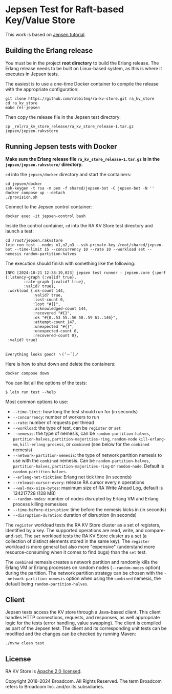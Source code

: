 # Jepsen Test for Raft-based Key/Value Store

This work is based on [Jepsen tutorial](https://github.com/jepsen-io/jepsen/blob/master/doc/tutorial/index.md).

## Building the Erlang release

You must be in the project **root directory** to build the Erlang release. The Erlang
release needs to be built on Linux-based system, as this is where it executes in Jepsen tests.

The easiest is to use a one-time Docker container to compile the release
with the appropriate configuration:

```shell
git clone https://github.com/rabbitmq/ra-kv-store.git ra_kv_store
cd ra_kv_store
make rel-jepsen
```

Then copy the release file in the Jepsen test directory:

```shell
cp _rel/ra_kv_store_release/ra_kv_store_release-1.tar.gz jepsen/jepsen.rakvstore
```

## Running Jepsen tests with Docker

**Make sure the Erlang release file `ra_kv_store_release-1.tar.gz` is in the
`jepsen/jepsen.rakvstore/` directory.**

`cd` into the `jepsen/docker` directory and start the containers:

```shell
cd jepsen/docker
ssh-keygen -t rsa -m pem -f shared/jepsen-bot -C jepsen-bot -N ''
docker compose up --detach
./provision.sh
```

Connect to the Jepsen control container:

```shell
docker exec -it jepsen-control bash
```

Inside the control container, `cd` into the RA KV Store test directory and launch a test:

```shell
cd /root/jepsen.rakvstore
lein run test --nodes n1,n2,n3 --ssh-private-key /root/shared/jepsen-bot --time-limit 15 --concurrency 10 --rate 10 --workload set --nemesis random-partition-halves
```

The execution should finish with something like the following:

```
INFO [2024-10-21 12:38:19,023] jepsen test runner - jepsen.core {:perf {:latency-graph {:valid? true},
        :rate-graph {:valid? true},
        :valid? true},
 :workload {:ok-count 144,
            :valid? true,
            :lost-count 0,
            :lost "#{}",
            :acknowledged-count 144,
            :recovered "#{}",
            :ok "#{0..53 55..56 58..59 61..146}",
            :attempt-count 147,
            :unexpected "#{}",
            :unexpected-count 0,
            :recovered-count 0},
 :valid? true}


Everything looks good! ヽ(‘ー`)ノ
```

Here is how to shut down and delete the containers:

```shell
docker compose down
```

You can list all the options of the tests:
```
$ lein run test --help
```

Most common options to use:
 * `--time-limit`: how long the test should run for (in seconds)
 * `--concurrency`: number of workers to run
 * `--rate`: number of requests per thread
 * `--workload`: the type of test, can be `register` or `set`
 * `--nemesis`: the type of nemesis, can be `random-partition-halves`,
 `partition-halves`, `partition-majorities-ring`, `random-node`
 `kill-erlang-vm`, `kill-erlang-process`, or `combined` (see below for the `combined` nemesis)
 * `--network-partition-nemesis`: the type of network partition nemesis to use with the
 `combined` nemesis. Can be `random-partition-halves`, `partition-halves`,
 `partition-majorities-ring` or `random-node`. Default is `random-partition-halves`.
 * `--erlang-net-ticktime`: Erlang net tick time (in seconds)
 * `--release-cursor-every`: release RA cursor every n operations
 * `--wal-max-size-bytes`: maximum size of RA Write Ahead Log, default is 134217728 (128 MB)
 * `--random-nodes`: number of nodes disrupted by Erlang VM and Erlang process killing nemesises
 * `--time-before-disruption`: time before the nemesis kicks in (in seconds)
 * `--disruption-duration`: duration of disruption (in seconds)

The `register` workload tests the RA KV Store cluster as a set of registers, identified
by a key. The supported operations are read, write, and compare-and-set. The `set` workload
tests the RA KV Store cluster as a set (a collection of distinct elements stored in the
same key). The `register` workload is more general but also more "expensive" (understand
more resource-consuming when it comes to find bugs) than the `set` test.

The `combined` nemesis creates a network partition and randomly kills the Erlang VM or Erlang
processes on random nodes (`--random-nodes` option) during the partition. The network partition
strategy can be chosen with the `--network-partition-nemesis` option when using the `combined` nemesis,
the default being `random-partition-halves`.

## Client

Jepsen tests access the KV store through a Java-based client. This client handles HTTP connections, requests,
and responses, as well appropriate logic for the tests (error handling, value swapping). The client is
compiled as part of the Jepsen test. The client and its corresponding unit tests can be modified and the
changes can be checked by running Maven:

```
./mvnw clean test
```

## License

RA KV Store is [Apache 2.0 licensed](https://www.apache.org/licenses/LICENSE-2.0.html).

Copyright 2018-2024 Broadcom. All Rights Reserved.
The term Broadcom refers to Broadcom Inc. and/or its subsidiaries.
